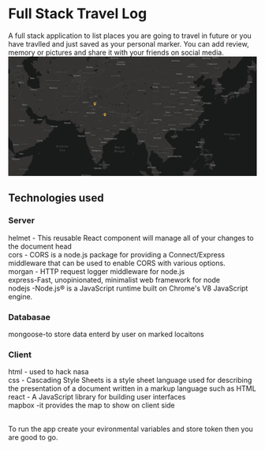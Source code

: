 # Full Stack Travel Log

A full stack application to list places you are going to travel in future or you have travlled and just saved as your personal marker.
You can add review, memory or pictures and share it with your friends on social media.
![alt text](https://github.com/avinesh2101/destiny-marker/blob/master/demo.png)
## Technologies used
### Server
helmet - This reusable React component will manage all of your changes to the document head
</br>
cors   - CORS is a node.js package for providing a Connect/Express middleware that can be used to enable CORS with various options.
</br>
morgan - HTTP request logger middleware for node.js
</br> 
express-Fast, unopinionated, minimalist web framework for node
</br>
nodejs -Node.js® is a JavaScript runtime built on Chrome's V8 JavaScript engine.
### Databasae
mongoose-to store data enterd by user on marked locaitons </br> 
### Client 
 html - used to hack nasa
 </br>
 css  - Cascading Style Sheets is a style sheet language used for describing the presentation of a document written in a markup language such as HTML
 </br>
 react - A JavaScript library for building user interfaces
 </br> 
 mapbox -it provides the map to show on client side




</br>
To run the app create your evironmental variables and store token then you are good to go.

